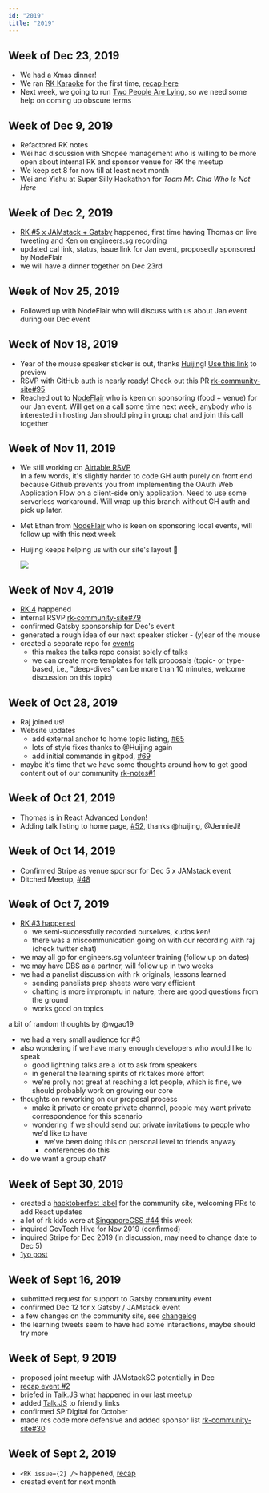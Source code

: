 ```yaml
---
id: "2019"
title: "2019"
---
```


## Week of Dec 23, 2019

- We had a Xmas dinner!
- We ran [RK Karaoke](https://github.com/Shopee/shopee-react-knowledgeable/issues/170) for the first time, [recap here](../events/rk-karaoke.md)
- Next week, we going to run [Two People Are Lying](https://github.com/Shopee/shopee-react-knowledgeable/issues/172), so we need some help on coming up obscure terms

## Week of Dec 9, 2019

- Refactored RK notes
- Wei had discussion with Shopee management who is willing to be more open about internal RK and sponsor venue for RK the meetup
- We keep set 8 for now till at least next month
- Wei and Yishu at Super Silly Hackathon for _Team Mr. Chia Who Is Not Here_

## Week of Dec 2, 2019

- [RK #5 x JAMstack + Gatsby](https://reactknowledgeable.org/meetups/5/) happened, first time having Thomas on live tweeting and Ken on engineers.sg recording
- updated cal link, status, issue link for Jan event, proposedly sponsored by NodeFlair
- we will have a dinner together on Dec 23rd

## Week of Nov 25, 2019

- Followed up with NodeFlair who will discuss with us about Jan event during our Dec event

## Week of Nov 18, 2019

- Year of the mouse speaker sticker is out, thanks [Huijing](github.com/huijing)! [Use this link](https://www.figma.com/file/amnJLCIJ6pjGkGpQO4PfW9/React-Knowledgeable?node-id=2%3A581) to preview
- RSVP with GitHub auth is nearly ready! Check out this PR [rk-community-site#95](https://github.com/react-knowledgeable/rk-community-site/pull/95)
- Reached out to [NodeFlair](https://www.nodeflair.com/) who is keen on sponsoring (food + venue) for our Jan event. Will get on a call some time next week, anybody who is interested in hosting Jan should ping in group chat and join this call together

## Week of Nov 11, 2019

- We still working on [Airtable RSVP](https://github.com/react-knowledgeable/rk-community-site/pull/79)  
  In a few words, it's slightly harder to code GH auth purely on front end because Github prevents you from implementing the OAuth Web Application Flow on a client-side only application. Need to use some serverless workaround. Will wrap up this branch without GH auth and pick up later.
- Met Ethan from [NodeFlair](https://nodeflair.com/) who is keen on sponsoring local events, will follow up with this next week

- Huijing keeps helping us with our site's layout 💜

  ![](https://user-images.githubusercontent.com/1461498/68999917-838f1b80-0902-11ea-8072-40e13d76eca9.png)

## Week of Nov 4, 2019

- [RK 4](https://reactknowledgeable.org/meetups/4/) happened
- internal RSVP [rk-community-site#79](https://github.com/react-knowledgeable/rk-community-site/pull/79)
- confirmed Gatsby sponsorship for Dec's event
- generated a rough idea of our next speaker sticker - (y)ear of the mouse
- created a separate repo for [events](https://github.com/react-knowledgeable/events)
  - this makes the talks repo consist solely of talks
  - we can create more templates for talk proposals (topic- or type-based, i.e., "deep-dives" can be more than 10 minutes, welcome discussion on this topic)

## Week of Oct 28, 2019

- Raj joined us!
- Website updates
  - add external anchor to home topic listing, [#65](https://github.com/react-knowledgeable/rk-community-site/pull/65)
  - lots of style fixes thanks to @Huijing again
  - add initial commands in gitpod, [#69](https://github.com/react-knowledgeable/rk-community-site/pull/69)
- maybe it's time that we have some thoughts around how to get good content out of our community [rk-notes#1](https://github.com/react-knowledgeable/notes/issues/1)

## Week of Oct 21, 2019

- Thomas is in React Advanced London!
- Adding talk listing to home page, [#52](https://github.com/react-knowledgeable/rk-community-site/pull/52), thanks @huijing, @JennieJi!

## Week of Oct 14, 2019

- Confirmed Stripe as venue sponsor for Dec 5 x JAMstack event
- Ditched Meetup, [#48](https://github.com/react-knowledgeable/rk-community-site/pull/48)

## Week of Oct 7, 2019

- [RK #3 happened](https://reactknowledgeable.org/meetups/3/)
  - we semi-successfully recorded ourselves, kudos ken!
  - there was a miscommunication going on with our recording with raj (check twitter chat)
- we may all go for engineers.sg volunteer training (follow up on dates)
- we may have DBS as a partner, will follow up in two weeks
- we had a panelist discussion with rk originals, lessons learned
  - sending panelists prep sheets were very efficient
  - chatting is more impromptu in nature, there are good questions from the ground
  - works good on topics

a bit of random thoughts by @wgao19

- we had a very small audience for #3
- also wondering if we have many enough developers who would like to speak
  - good lightning talks are a lot to ask from speakers
  - in general the learning spirits of rk takes more effort
  - we're prolly not great at reaching a lot people, which is fine, we should probably work on growing our core
- thoughts on reworking on our proposal process
  - make it private or create private channel, people may want private correspondence for this scenario
  - wondering if we should send out private invitations to people who we'd like to have
    - we've been doing this on personal level to friends anyway
    - conferences do this
- do we want a group chat?

## Week of Sept 30, 2019

- created a [hacktoberfest label](https://github.com/react-knowledgeable/rk-community-site/issues?utf8=%E2%9C%93&q=+label%3Ahacktoberfest+) for the community site, welcoming PRs to add React updates
- a lot of rk kids were at [SingaporeCSS #44](https://singaporecss.github.io/44/) this week
- inquired GovTech Hive for Nov 2019 (confirmed)
- inquired Stripe for Dec 2019 (in discussion, may need to change date to Dec 5)
- [1yo post](https://reactknowledgeable.org/stories/rk-is-1yo/)

## Week of Sept 16, 2019

- submitted request for support to Gatsby community event
- confirmed Dec 12 for x Gatsby / JAMstack event
- a few changes on the community site, see [changelog](https://github.com/react-knowledgeable/rk-community-site/blob/master/CHANGELOG.md#sept-21-2019)
- the learning tweets seem to have had some interactions, maybe should try more

## Week of Sept, 9 2019

- proposed joint meetup with JAMstackSG potentially in Dec
- [recap event #2](https://reactknowledgeable.org/stories/recap-2/)
- briefed in Talk.JS what happened in our last meetup
- added [Talk.JS](https://www.singaporejs.org/talk.js/) to friendly links
- confirmed SP Digital for October
- made rcs code more defensive and added sponsor list [rk-community-site#30](https://github.com/react-knowledgeable/rk-community-site/pull/30)

## Week of Sept 2, 2019

- `<RK issue={2} />` happened, [recap](https://reactknowledgeable.org/stories/recap-2/)
- created event for next month
